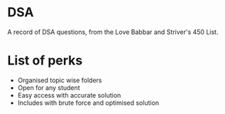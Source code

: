 # DSA
A record of DSA questions, from the Love Babbar and Striver's 450 List.

# List of perks
- Organised topic wise folders
- Open for any student
- Easy access with accurate solution
- Includes with brute force and optimised solution
